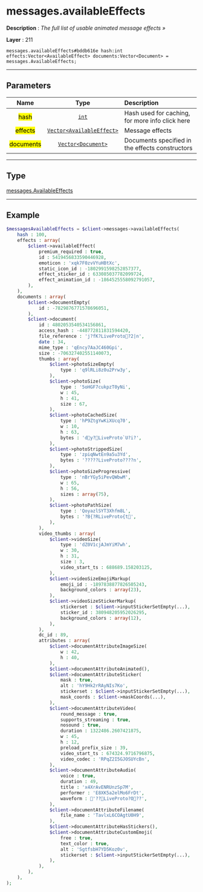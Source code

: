 # messages.availableEffects

**Description** : *The full list of usable animated message effects &raquo;*

**Layer** : 211

```tl
messages.availableEffects#bddb616e hash:int effects:Vector<AvailableEffect> documents:Vector<Document> = messages.AvailableEffects;
```

---

## Parameters

| Name | Type | Description |
| :---: | :---: | :--- |
| <mark>hash</mark> | [`int`](type/int) | Hash used for caching, for more info click here |
| <mark>effects</mark> | [`Vector<AvailableEffect>`](type/AvailableEffect) | Message effects |
| <mark>documents</mark> | [`Vector<Document>`](type/Document) | Documents specified in the effects constructors |

---

## Type

[messages.AvailableEffects](type/messages.AvailableEffects)

---

## Example

```php
$messagesAvailableEffects = $client->messages->availableEffects(
	hash : 100,
	effects : array(
		$client->availableEffect(
			premium_required : true,
			id : 5419456833590446928,
			emoticon : 'xqk7F0zvVYuHBtXc',
			static_icon_id : -1802991598252857377,
			effect_sticker_id : 633085037782099724,
			effect_animation_id : -1864525558092791057,
		),
	),
	documents : array(
		$client->documentEmpty(
			id : -7829876771578696051,
		),
		$client->document(
			id : 4802053540534156861,
			access_hash : -448772811831594420,
			file_reference : 'j?fK?LiveProto?2|n',
			date : 34,
			mime_type : 'qEncy7AaJC460Gpi',
			size : -706327402551140073,
			thumbs : array(
				$client->photoSizeEmpty(
					type : 'q9lRLi8z0u2Prw3y',
				),
				$client->photoSize(
					type : '5oHGF7cukpzT0yNi',
					w : 45,
					h : 41,
					size : 67,
				),
				$client->photoCachedSize(
					type : 'hP9ZtgYwKiXUcq70',
					w : 10,
					h : 63,
					bytes : 'dy?LiveProto`U?i?',
				),
				$client->photoStrippedSize(
					type : 'zpiqNwtEn9a5u3Yd',
					bytes : '?????LiveProto????n',
				),
				$client->photoSizeProgressive(
					type : 'nBrYGy5iPevQWbwM',
					w : 65,
					h : 56,
					sizes : array(75),
				),
				$client->photoPathSize(
					type : 'QoyazlSYT3Xhfm8L',
					bytes : '?B{?RLiveProto{t἟',
				),
			),
			video_thumbs : array(
				$client->videoSize(
					type : 'dZ0V1cjAJmYiM7wh',
					w : 30,
					h : 31,
					size : 3,
					video_start_ts : 688689.158203125,
				),
				$client->videoSizeEmojiMarkup(
					emoji_id : -1897838877826505243,
					background_colors : array(23),
				),
				$client->videoSizeStickerMarkup(
					stickerset : $client->inputStickerSetEmpty(...),
					sticker_id : 380948205952026295,
					background_colors : array(12),
				),
			),
			dc_id : 89,
			attributes : array(
				$client->documentAttributeImageSize(
					w : 42,
					h : 40,
				),
				$client->documentAttributeAnimated(),
				$client->documentAttributeSticker(
					mask : true,
					alt : 'hY9Hk2rRAyNIs7Ko',
					stickerset : $client->inputStickerSetEmpty(...),
					mask_coords : $client->maskCoords(...),
				),
				$client->documentAttributeVideo(
					round_message : true,
					supports_streaming : true,
					nosound : true,
					duration : 1322486.2607421875,
					w : 45,
					h : 12,
					preload_prefix_size : 39,
					video_start_ts : 674324.9716796875,
					video_codec : 'RPqZ2I5GJOSUYcBn',
				),
				$client->documentAttributeAudio(
					voice : true,
					duration : 49,
					title : 'x4XrAvENRUnzSp7M',
					performer : 'E8XK5a2elMo6FrDt',
					waveform : 'ٰ??LiveProto?O??',
				),
				$client->documentAttributeFilename(
					file_name : 'TavlxL6COAgtU0H9',
				),
				$client->documentAttributeHasStickers(),
				$client->documentAttributeCustomEmoji(
					free : true,
					text_color : true,
					alt : 'SgtfsbH7YD5Koz0v',
					stickerset : $client->inputStickerSetEmpty(...),
				),
			),
		),
	),
);
```